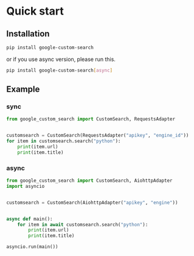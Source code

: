 # Quick start

## Installation

```bash
pip install google-custom-search
```

or if you use async version, please run this.

```bash
pip install google-custom-search[async]
```

## Example

### sync

```py
from google_custom_search import CustomSearch, RequestsAdapter


customsearch = CustomSearch(RequestsAdapter("apikey", "engine_id"))
for item in customsearch.search("python"):
    print(item.url)
    print(item.title)
```

### async

```py
from google_custom_search import CustomSearch, AiohttpAdapter
import asyncio


customsearch = CustomSearch(AiohttpAdapter("apikey", "engine"))


async def main():
    for item in await customsearch.search("python"):
        print(item.url)
        print(item.title)

asyncio.run(main())
```
